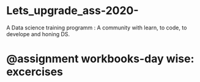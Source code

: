 # Lets_upgrade_ass-2020-
A Data science training programm : A community with learn, to code, to develope and honing DS.
# @assignment workbooks-day wise: excercises

